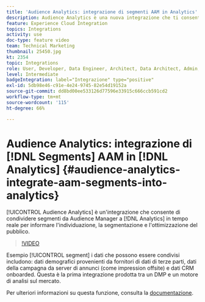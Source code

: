 ```yaml
---
title: 'Audience Analytics: integrazione di segmenti AAM in Analytics'
description: Audience Analytics è una nuova integrazione che ti consente di condividere segmenti da Audience Manager (AAM) ad Analytics (AA) in tempo reale per informare l’individuazione, la segmentazione e l’ottimizzazione del pubblico.
feature: Experience Cloud Integration
topics: Integrations
activity: use
doc-type: feature video
team: Technical Marketing
thumbnail: 25450.jpg
kt: 2354
topic: Integrations
role: User, Developer, Data Engineer, Architect, Data Architect, Admin, Leader
level: Intermediate
badgeIntegration: label="Integrazione" type="positive"
exl-id: 5db98e46-c91e-4e24-9745-82e54d19152a
source-git-commit: dd8bd00ee533126d77596e33915c666ccb591cd2
workflow-type: tm+mt
source-wordcount: '115'
ht-degree: 66%

---
```


# Audience Analytics: integrazione di [!DNL Segments] AAM in [!DNL Analytics] {#audience-analytics-integrate-aam-segments-into-analytics}

[!UICONTROL Audience Analytics] è un&#39;integrazione che consente di condividere segmenti da Audience Manager a [!DNL Analytics] in tempo reale per informare l&#39;individuazione, la segmentazione e l&#39;ottimizzazione del pubblico.

>[!VIDEO](https://video.tv.adobe.com/v/25450/?quality=12&learn=on)

Esempio [!UICONTROL segment] i dati che possono essere condivisi includono: dati demografici provenienti da fornitori di dati di terze parti, dati della campagna da server di annunci (come impression offsite) e dati CRM onboarded. Questa è la prima integrazione prodotta tra un DMP e un motore di analisi sul mercato.

Per ulteriori informazioni su questa funzione, consulta la [documentazione](https://experienceleague.adobe.com/docs/analytics/integration/audience-analytics/mc-audiences-aam.html?lang=it).
